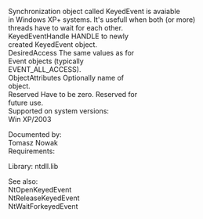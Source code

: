 Synchronization object called KeyedEvent is avaiable \
in Windows XP\+ systems. It's usefull when both \(or more\) \
threads have to wait for each other. \
KeyedEventHandle HANDLE to newly \
created KeyedEvent object. \
DesiredAccess The same values as for \
Event objects \(typically \
EVENT\_ALL\_ACCESS\). \
ObjectAttributes Optionally name of \
object. \
Reserved Have to be zero. Reserved for \
future use. \
Supported on system versions: \
Win XP/2003

Documented by: \
Tomasz Nowak \
Requirements:

Library: ntdll.lib

See also: \
NtOpenKeyedEvent \
NtReleaseKeyedEvent \
NtWaitForkeyedEvent

